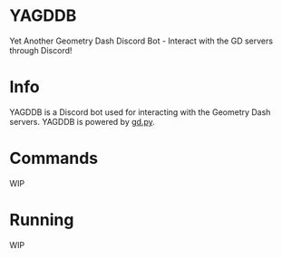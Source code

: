 # YAGDDB
Yet Another Geometry Dash Discord Bot - Interact with the GD servers through Discord!

# Info
YAGDDB is a Discord bot used for interacting with the Geometry Dash servers. YAGDDB is powered by [gd.py](https://github.com/nekitdev/gd.py).

# Commands

WIP

# Running

WIP
